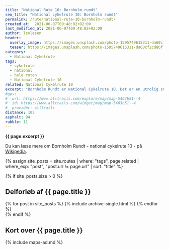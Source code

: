 ```yaml
---
title: "National Rute 10: Bornholm rundt"
seo_title: "National cykelrute 10: Bornholm rundt"
permalink: /rute/national-rute-10-bornholm-rundt/
created_at:  2021-06-07T09:48:02+02:00
last_modified_at: 2021-06-07T09:48:02+02:00
author: lsolesen
header:
  overlay_image: https://images.unsplash.com/photo-1595749615311-da60cf2cd86f?ixid=MnwxMjA3fDB8MHxwaG90by1wYWdlfHx8fGVufDB8fHx8&ixlib=rb-1.2.1&auto=format&fit=crop&w=1920&q=80
  teaser: https://images.unsplash.com/photo-1595749615311-da60cf2cd86f?ixid=MnwxMjA3fDB8MHxwaG90by1wYWdlfHx8fGVufDB8fHx8&ixlib=rb-1.2.1&auto=format&fit=crop&w=400&q=80
category:
  - National Cykelrute
tags:
  - cykelrute
  - national
  - hele ruten
  - National Cykelrute 10
related: National Cykelrute 10
excerpt: "Bornholm Rundt er National Cykelrute 10. Det er en utrolig smuk cykelrute, der starter nord for Hasle og fører til fiskerlandsbyen i Helligpeder på tidligere flugtveje, nedlagte jernbanelinjer og skovstier. Selvom turen kun er 105 kilometer, så er der bakker nok, og rigtig meget at se på turen. Husk at reservere indkvartering i god tid i højsæsonen."
#gps:
#  url: https://www.alltrails.com/explore/map/map-5463b51--4
#  id: https://www.alltrails.com/widget/map/map-5463b51--4
#  provider: alltrails
distance: 105
asphalt: 94
rubble: 11
---
```


**{{ page.excerpt }}**

Du kan læse mere om Bornholm Rundt - national cykelrute 10 - på [Wikipedia](https://da.wikipedia.org/wiki/Bornholm_Rundt_(cykelrute)).

{% assign site_posts = site.routes | where: "tags", page.related | where_exp: "post", "post.url != page.url" | sort: "title" %}

{% if site_posts.size > 0 %}

## Delforløb af {{ page.title }}

<div class="feature__wrapper">
  {% for post in site_posts %}
    {% include archive-single.html %}
  {% endfor %}
</div>
{% endif %}

## Kort over {{ page.title }}

{% include maps-ad.md %}
